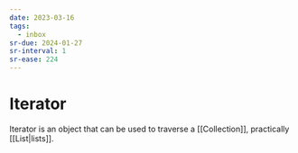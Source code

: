 ```yaml
---
date: 2023-03-16
tags:
  - inbox
sr-due: 2024-01-27
sr-interval: 1
sr-ease: 224
---
```


# Iterator

Iterator is an object that can be used to traverse a
[[Collection]], practically
[[List|lists]].
